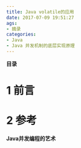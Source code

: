 ```yaml
---
title: Java volatile的应用
date: 2017-07-09 19:51:27
ags:
- 摘录
categories:
- Java
- Java 并发机制的底层实现原理
---
```


__目录__

<!-- toc -->
<!--more-->

# 1 前言

# 2 参考

__Java并发编程的艺术__

 <!--以下这句不加，sequence不能识别，呵呵了-->
```flow
```
